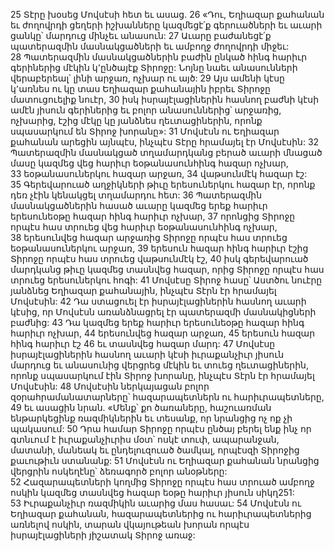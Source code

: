25 Տէրը խօսեց Մովսէսի հետ եւ ասաց. 26 «Դու, Եղիազար քահանան եւ ժողովրդի ցեղերի իշխանները կազմեցէ՛ք գերուածների եւ աւարի ցանկը՝ մարդուց մինչեւ անասուն: 27 Աւարը բաժանեցէ՛ք պատերազմին մասնակցածների եւ ամբողջ ժողովրդի միջեւ: 28 Պատերազմին մասնակցածներին բաժին ընկած հինգ հարիւր գերիներից մէկին կ՚ընծայէք Տիրոջը: Նոյնը նաեւ անասունների վերաբերեալ՝ լինի արջառ, ոչխար ու այծ: 29 Այս ամենի կէսը կ՚առնես ու կը տաս Եղիազար քահանային իբրեւ Տիրոջը մատուցուելիք նուէր, 30 իսկ իսրայէլացիներին հասնող բաժնի կէսի ամէն յիսուն գերիներից եւ բոլոր անասուններից՝ արջառից, ոչխարից, էշից մէկը կը յանձնես ղեւտացիներին, որոնք սպասարկում են Տիրոջ խորանը»:
31 Մովսէսն ու Եղիազար քահանան արեցին այնպէս, ինչպէս Տէրը հրամայել էր Մովսէսին:
32 Պատերազմին մասնակցած տղամարդկանց բերած աւարի մնացած մասը կազմեց վեց հարիւր եօթանասունհինգ հազար ոչխար, 33 եօթանասուներկու հազար արջառ, 34 վաթսունմէկ հազար էշ: 35 Գերեվարուած աղջիկների թիւը երեսուներկու հազար էր, որոնք դեռ չէին կենակցել տղամարդու հետ:
36 Պատերազմին մասնակցածներին հասած աւարը կազմեց երեք հարիւր երեսունեօթը հազար հինգ հարիւր ոչխար, 37 որոնցից Տիրոջը որպէս հաս տրուեց վեց հարիւր եօթանասունհինգ ոչխար, 38 երեսունվեց հազար արջառից Տիրոջը որպէս հաս տրուեց եօթանասուներկու արջառ, 39 երեսուն հազար հինգ հարիւր էշից Տիրոջը որպէս հաս տրուեց վաթսունմէկ էշ, 40 իսկ գերեվարուած մարդկանց թիւը կազմեց տասնվեց հազար, որից Տիրոջը որպէս հաս տրուեց երեսուներկու հոգի: 41 Մովսէսը Տիրոջ հասը՝ Աստծու նուէրը յանձնեց Եղիազար քահանային, ինչպէս Տէրն էր հրամայել Մովսէսին:
42 Դա ստացուել էր իսրայէլացիներին հասնող աւարի կէսից, որ Մովսէսն առանձնացրել էր պատերազմի մասնակիցների բաժնից: 43 Դա կազմեց երեք հարիւր երեսունեօթը հազար հինգ հարիւր ոչխար, 44 երեսունվեց հազար արջառ, 45 երեսուն հազար հինգ հարիւր էշ 46 եւ տասնվեց հազար մարդ: 47 Մովսէսը իսրայէլացիներին հասնող աւարի կէսի իւրաքանչիւր յիսուն մարդուց եւ անասունից վերցրեց մէկին եւ տուեց ղեւտացիներին, որոնք սպասարկում էին Տիրոջ խորանը, ինչպէս Տէրն էր հրամայել Մովսէսին:
48 Մովսէսին ներկայացան բոլոր զօրահրամանատարները՝ հազարապետներն ու հարիւրապետները, 49 եւ ասացին նրան. «Մենք՝ քո ծառաները, հաշուառման ենթարկեցինք ռազմիկներին եւ տեսանք, որ նրանցից ոչ ոք չի պակասում: 50 Դրա համար Տիրոջը որպէս ընծայ բերել ենք ինչ որ գտնւում է իւրաքանչիւրիս մօտ՝ ոսկէ տուփ, ապարանջան, մատանի, մանեակ եւ ընդելուզուած ծամկալ, որպէսզի Տիրոջից քաւութիւն ստանանք: 51 Մովսէսն ու Եղիազար քահանան նրանցից վերցրին ոսկեղէնը՝ ձեռագործ բոլոր անօթները: 52 Հազարապետների կողմից Տիրոջը որպէս հաս տրուած ամբողջ ոսկին կազմեց տասնվեց հազար եօթը հարիւր յիսուն սիկղ251: 53 Իւրաքանչիւր ռազմիկին աւարից մաս հասաւ: 54 Մովսէսն ու Եղիազար քահանան, հազարապետներից ու հարիւրապետներից առնելով ոսկին, տարան վկայութեան խորան որպէս իսրայէլացիների յիշատակ Տիրոջ առաջ:
